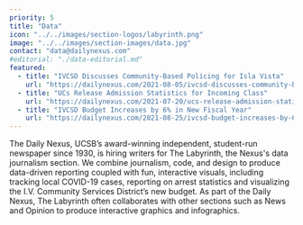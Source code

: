 ```yaml
---
priority: 5
title: "Data"
icon: "../../images/section-logos/labyrinth.png"
image: "../../images/section-images/data.jpg"
contact: "data@dailynexus.com"
#editorial: "./data-editorial.md"
featured:
  - title: "IVCSD Discusses Community-Based Policing for Isla Vista"
    url: "https://dailynexus.com/2021-08-05/ivcsd-discusses-community-based-policing-for-isla-vista/"
  - title: "UCs Release Admission Statistics for Incoming Class"
    url: "https://dailynexus.com/2021-07-20/ucs-release-admission-statistics-for-incoming-class/"
  - title: "IVCSD Budget Increases by 6% in New Fiscal Year"
    url: "https://dailynexus.com/2021-08-25/ivcsd-budget-increases-by-6-in-new-fiscal-year/"
---
```

The Daily Nexus, UCSB’s award-winning independent, student-run newspaper since 1930, is hiring writers for The Labyrinth, the Nexus's data journalism section. We combine journalism, code, and design to produce data-driven reporting coupled with fun, interactive visuals, including tracking local COVID-19 cases, reporting on arrest statistics and visualizing the I.V. Community Services District’s new budget. As part of the Daily Nexus, The Labyrinth often collaborates with other sections such as News and Opinion to produce interactive graphics and infographics.